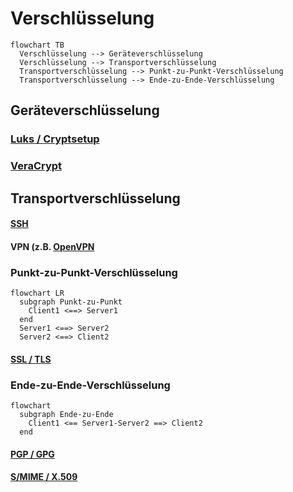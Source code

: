 # Verschlüsselung

```mermaid
flowchart TB
  Verschlüsselung --> Geräteverschlüsselung
  Verschlüsselung --> Transportverschlüsselung
  Transportverschlüsselung --> Punkt-zu-Punkt-Verschlüsselung
  Transportverschlüsselung --> Ende-zu-Ende-Verschlüsselung
```

## Geräteverschlüsselung

### [Luks / Cryptsetup](https://manpages.debian.org/bullseye/cryptsetup-bin/cryptsetup.8.en.html)

### [VeraCrypt](https://www.veracrypt.fr/)

## Transportverschlüsselung

#### [SSH](https://linuxize.com/post/how-to-setup-ssh-tunneling/)

#### VPN (z.B. [OpenVPN](https://openvpn.net/)

### Punkt-zu-Punkt-Verschlüsselung

```mermaid
flowchart LR
  subgraph Punkt-zu-Punkt
    Client1 <==> Server1
  end
  Server1 <==> Server2
  Server2 <==> Client2
```

#### [SSL / TLS](https://de.wikipedia.org/wiki/Transport_Layer_Security)

### Ende-zu-Ende-Verschlüsselung

```mermaid
flowchart
  subgraph Ende-zu-Ende
    Client1 <== Server1-Server2 ==> Client2
  end
```

#### [PGP / GPG](https://gnupg.org/)

#### [S/MIME / X.509](https://de.wikipedia.org/wiki/S/MIME)

